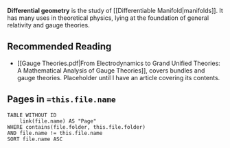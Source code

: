 **Differential geometry** is the study of [[Differentiable Manifold|manifolds]]. It has many uses in theoretical physics, lying at the foundation of general relativity and gauge theories.
## Recommended Reading
- [[Gauge Theories.pdf|From Electrodynamics to Grand Unified Theories: A Mathematical Analysis of Gauge Theories]], covers bundles and gauge theories. Placeholder until I have an article covering its contents.
## Pages in `=this.file.name`
```dataview
TABLE WITHOUT ID
	link(file.name) AS "Page"
WHERE contains(file.folder, this.file.folder)
AND file.name != this.file.name
SORT file.name ASC
```